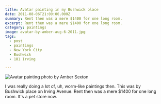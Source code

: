 ```yaml
---
title: Avatar painting in my Bushwick place
date: 2011-08-06T21:00:00.000Z
summary: Rent then was a mere $1400 for one long room.
excerpt: Rent then was a mere $1400 for one long room.
category: paintings
image: avatar-by-amber-aug-6-2011.jpg
tags:
  - post 
  - paintings
  - New York City
  - Bushwick
  - 181 Irving

---
```


![Avatar painting photo by Amber Sexton](/static/img/paintings/avatar-by-amber-aug-6-2011.jpg "Avatar painting photo by Amber Sexton")

I was really doing a lot of, uh, worm-like paintings then. This was by Bushwick place on Irving Avenue. Rent then was a mere $1400 for one long room. It's a pet store now.